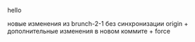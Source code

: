 hello


новые изменения из brunch-2-1 без синхронизации origin + дополнительные изменения в новом коммите + force

